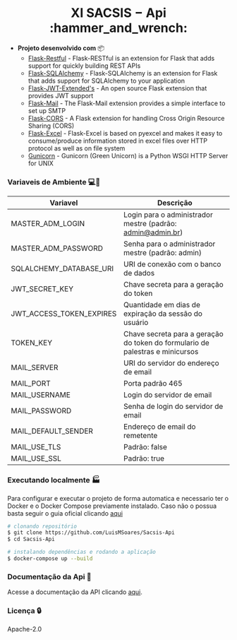 <h1 align="center">XI SACSIS − Api :hammer_and_wrench:</h1>

- **Projeto desenvolvido com** :package:
   - [Flask-Restful](https://flask-restful.readthedocs.io/en/latest/) - Flask-RESTful is an extension for Flask that adds support for quickly building REST APIs
   - [Flask-SQLAlchemy](https://flask-sqlalchemy.palletsprojects.com/en/2.x/) - Flask-SQLAlchemy is an extension for Flask that adds support for SQLAlchemy to your application
   - [Flask-JWT-Extended's](https://flask-jwt-extended.readthedocs.io/) - An open source Flask extension that provides JWT support
   - [Flask-Mail](https://pythonhosted.org/Flask-Mail/) - The Flask-Mail extension provides a simple interface to set up SMTP
   - [Flask-CORS](https://flask-cors.readthedocs.io/en/latest/) - A Flask extension for handling Cross Origin Resource Sharing (CORS)
   - [Flask-Excel](https://flask-excel.readthedocs.io/en/latest/) - Flask-Excel is based on pyexcel and makes it easy to consume/produce information stored in excel files over HTTP protocol as well as on file system
   - [Gunicorn](https://gunicorn.org/) - Gunicorn (Green Unicorn) is a Python WSGI HTTP Server for UNIX

### Variaveis de Ambiente :computer::wrench:

| Variavel | Descrição |
| ------ | ------ |
| MASTER_ADM_LOGIN | Login para o administrador mestre (padrão: admin@admin.br) |
| MASTER_ADM_PASSWORD | Senha para o administrador mestre (padrão: admin) |
| SQLALCHEMY_DATABASE_URI | URI de conexão com o banco de dados |
| JWT_SECRET_KEY | Chave secreta para a geração do token |
| JWT_ACCESS_TOKEN_EXPIRES | Quantidade em dias de expiração da sessão do usuário |
| TOKEN_KEY | Chave secreta para a geração do token do formulario de palestras e minicursos |
| MAIL_SERVER | URI do servidor do endereço de email |
| MAIL_PORT | Porta padrão 465 |
| MAIL_USERNAME | Login do servidor de email |
| MAIL_PASSWORD | Senha de login do servidor de email |
| MAIL_DEFAULT_SENDER | Endereço de email do remetente |
| MAIL_USE_TLS | Padrão: false |
| MAIL_USE_SSL | Padrão: true |

### Executando localmente :factory:

Para configurar e executar o projeto de forma automatica e necessario ter o Docker e o Docker Compose previamente instalado. Caso não o possua basta seguir o guia oficial clicando [aqui](https://docs.docker.com/compose/install/)
``` bash
# clonando repositório
$ git clone https://github.com/LuisMSoares/Sacsis-Api
$ cd Sacsis-Api

# instalando dependências e rodando a aplicação
$ docker-compose up --build
```

### Documentação da Api :book:

Acesse a documentação da API clicando [aqui](https://documenter.getpostman.com/view/1867411/S17wP6sV).

### Licença :lock:

Apache-2.0

